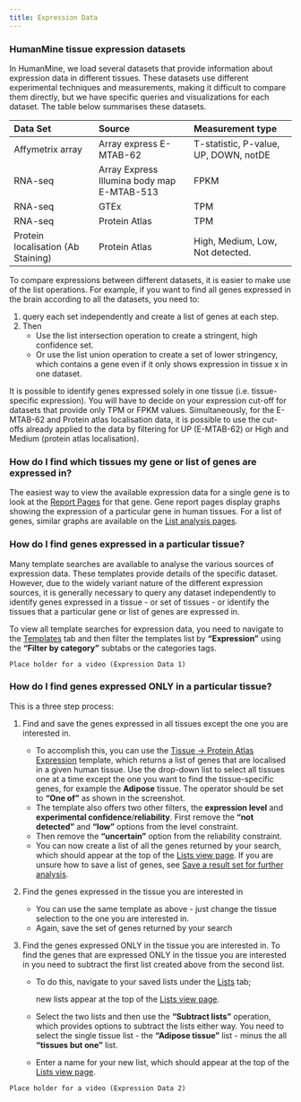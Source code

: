 ```yaml
---
title: Expression Data
---
```


### HumanMine tissue expression datasets

In HumanMine, we load several datasets that provide information about expression data in different tissues. These datasets use different experimental techniques and measurements, making it difficult to compare them directly, but we have specific queries and visualizations for each dataset. The table below summarises these datasets.

| **Data Set** | Source | **Measurement type** |
| :--- | :--- | :--- |
| Affymetrix array  | Array express E-MTAB-62  | T-statistic, P-value, UP, DOWN, notDE |
| RNA-seq | Array Express Illumina body map E-MTAB-513 | FPKM |
| RNA-seq | GTEx | TPM |
| RNA-seq | Protein Atlas | TPM |
| Protein localisation \(Ab Staining\) | Protein Atlas | High, Medium, Low, Not detected. |

To compare expressions between different datasets, it is easier to make use of the list operations. For example, if you want to find all genes expressed in the brain according to all the datasets, you need to:

1. query each set independently and create a list of genes at each step. 
2. Then 
   * Use the list intersection operation to create a stringent, high confidence set.
   * Or use the list union operation to create a set of lower stringency, which contains a gene even if it only shows expression in tissue x in one dataset.

It is possible to identify genes expressed solely in one tissue \(i.e. tissue-specific expression\). You will have to decide on your expression cut-off for datasets that provide only TPM or FPKM values. Simultaneously, for the E-MTAB-62 and Protein atlas localisation data, it is possible to use the cut-offs already applied to the data by filtering for UP \(E-MTAB-62\) or High and Medium \(protein atlas localisation\).

### How do I find which tissues my gene or list of genes are expressed in?

The easiest way to view the available expression data for a single gene is to look at the [Report Pages](../report-pages) for that gene. Gene report pages display graphs showing the expression of a particular gene in human tissues. For a list of genes, similar graphs are available on the [List analysis pages](../lists/list-analysis-pages).

### How do I find genes expressed in a particular tissue?

Many template searches are available to analyse the various sources of expression data. These templates provide details of the specific dataset. However, due to the widely variant nature of the different expression sources, it is generally necessary to query any dataset independently to identify genes expressed in a tissue - or set of tissues - or identify the tissues that a particular gene or list of genes are expressed in. 

To view all template searches for expression data, you need to navigate to the [Templates](../template-search) tab and then filter the templates list by **“Expression”** using the **“Filter by category”** subtabs or the categories tags.

```text
Place holder for a video (Expression Data 1)
```

### How do I find genes expressed ONLY in a particular tissue?

This is a three step process:

1. Find and save the genes expressed in all tissues except the one you are interested in. 

   * To accomplish this, you can use the [Tissue → Protein Atlas Expression](http://bluegenes-staging.apps.intermine.org/humanmine/templates/tissue_proteinatlas2) template, which returns a list of genes that are localised in a given human tissue. Use the drop-down list to select all tissues one at a time except the one you want to find the tissue-specific genes, for example the **Adipose** tissue. The operator should be set to **“One of”** as shown in the screenshot.
   * The template also offers two other filters, the **expression level** and **experimental confidence**/**reliability**. First remove the **“not detected”** and **“low”** options from the level constraint. 
   * Then remove the **“uncertain”** option from the reliability constraint.
   * You can now create a list of all the genes returned by your search, which should appear at the top of the [Lists view page](../lists/lists). If you are unsure how to save a list of genes, see [Save a result set for further analysis](../results-tables#save-a-result-set-for-further-analysis).

2. Find the genes expressed in the tissue you are interested in

   * You can use the same template as above - just change the tissue selection to the one you are interested in. 
   * Again, save the set of genes returned by your search

3. Find the genes expressed ONLY in the tissue you are interested in. To find the genes that are expressed ONLY in the tissue you are interested in you need to subtract the first list created above from the second list. 

   * To do this, navigate to your saved lists under the [Lists](../lists/lists) tab;

     new lists appear at the top of the [Lists view page](../lists/lists).

   * Select the two lists and then use the **“Subtract lists”** operation, which provides options to subtract the lists either way. You need to select the single tissue list - the **“Adipose tissue”** list - minus the all **“tissues but one”** list. 
   * Enter a name for your new list, which should appear at the top of the [Lists view page](../lists/lists).

```text
Place holder for a video (Expression Data 2)
```

